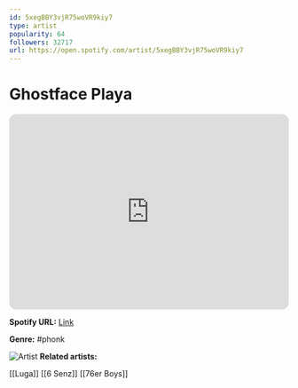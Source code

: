 ```yaml
---
id: 5xegBBY3vjR75woVR9kiy7
type: artist
popularity: 64
followers: 32717
url: https://open.spotify.com/artist/5xegBBY3vjR75woVR9kiy7
---
```

# Ghostface Playa

<iframe style="border-radius:12px" src="https://open.spotify.com/embed/artist/5xegBBY3vjR75woVR9kiy7" width="100%" height="352" frameBorder="0" allowfullscreen="" allow="autoplay; clipboard-write; encrypted-media; fullscreen; picture-in-picture" loading="lazy"></iframe>

**Spotify URL:** [Link](https://open.spotify.com/artist/5xegBBY3vjR75woVR9kiy7)

**Genre:**  #phonk

![Artist](https://i.scdn.co/image/ab6761610000e5ebb8d5c801ea5c5ef5976fe487)
**Related artists:**

[[Luga]]
[[6 Senz]]
[[76er Boys]]
